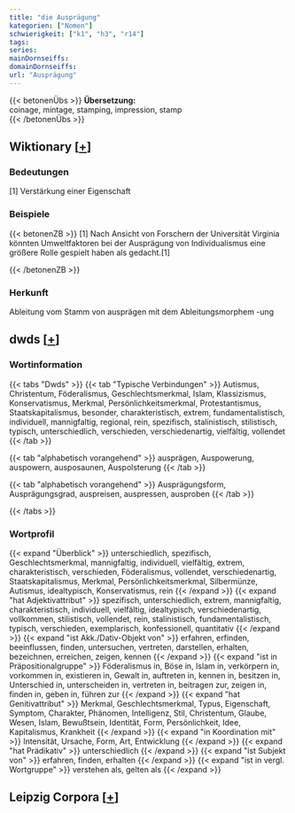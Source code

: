 ```yaml
---
title: "die Ausprägung"
kategorien: ["Nomen"]
schwierigkeit: ["k1", "h3", "r14"]
tags:
series:
mainDornseiffs:
domainDornseiffs:
url: "Ausprägung"
---
```


{{< betonenÜbs >}}
**Übersetzung:**  
coinage, mintage, stamping, impression, stamp  
{{< /betonenÜbs >}}

## Wiktionary [[+](https://de.wiktionary.org/wiki/Ausprägung)]

### Bedeutungen
[1] Verstärkung einer Eigenschaft  

### Beispiele
{{< betonenZB >}}
[1] Nach Ansicht von Forschern der Universität Virginia könnten Umweltfaktoren bei der Ausprägung von Individualismus eine größere Rolle gespielt haben als gedacht.[1]  

{{< /betonenZB >}}
### Herkunft
Ableitung vom Stamm von ausprägen mit dem Ableitungsmorphem -ung  



## dwds [[+](https://www.dwds.de/wb/Ausprägung)]

### Wortinformation
{{< tabs "Dwds" >}}
{{< tab "Typische Verbindungen" >}}
Autismus, Christentum, Föderalismus, Geschlechtsmerkmal, Islam, Klassizismus, Konservatismus, Merkmal, Persönlichkeitsmerkmal, Protestantismus, Staatskapitalismus, besonder, charakteristisch, extrem, fundamentalistisch, individuell, mannigfaltig, regional, rein, spezifisch, stalinistisch, stilistisch, typisch, unterschiedlich, verschieden, verschiedenartig, vielfältig, vollendet
{{< /tab >}}

{{< tab "alphabetisch vorangehend" >}}
ausprägen, Auspowerung, auspowern, ausposaunen, Auspolsterung
{{< /tab >}}

{{< tab "alphabetisch vorangehend" >}}
Ausprägungsform, Ausprägungsgrad, auspreisen, auspressen, ausproben
{{< /tab >}}

{{< /tabs >}}

### Wortprofil
{{< expand "Überblick" >}} unterschiedlich, spezifisch, Geschlechtsmerkmal, mannigfaltig, individuell, vielfältig, extrem, charakteristisch, verschieden, Föderalismus, vollendet, verschiedenartig, Staatskapitalismus, Merkmal, Persönlichkeitsmerkmal, Silbermünze, Autismus, idealtypisch, Konservatismus, rein {{< /expand >}}
{{< expand "hat Adjektivattribut" >}} spezifisch, unterschiedlich, extrem, mannigfaltig, charakteristisch, individuell, vielfältig, idealtypisch, verschiedenartig, vollkommen, stilistisch, vollendet, rein, stalinistisch, fundamentalistisch, typisch, verschieden, exemplarisch, konfessionell, quantitativ {{< /expand >}}
{{< expand "ist Akk./Dativ-Objekt von" >}} erfahren, erfinden, beeinflussen, finden, untersuchen, vertreten, darstellen, erhalten, bezeichnen, erreichen, zeigen, kennen {{< /expand >}}
{{< expand "ist in Präpositionalgruppe" >}} Föderalismus in, Böse in, Islam in, verkörpern in, vorkommen in, existieren in, Gewalt in, auftreten in, kennen in, besitzen in, Unterschied in, unterscheiden in, vertreten in, beitragen zur, zeigen in, finden in, geben in, führen zur {{< /expand >}}
{{< expand "hat Genitivattribut" >}} Merkmal, Geschlechtsmerkmal, Typus, Eigenschaft, Symptom, Charakter, Phänomen, Intelligenz, Stil, Christentum, Glaube, Wesen, Islam, Bewußtsein, Identität, Form, Persönlichkeit, Idee, Kapitalismus, Krankheit {{< /expand >}}
{{< expand "in Koordination mit" >}} Intensität, Ursache, Form, Art, Entwicklung {{< /expand >}}
{{< expand "hat Prädikativ" >}} unterschiedlich {{< /expand >}}
{{< expand "ist Subjekt von" >}} erfahren, finden, erhalten {{< /expand >}}
{{< expand "ist in vergl. Wortgruppe" >}} verstehen als, gelten als {{< /expand >}}

## Leipzig Corpora [[+](https://corpora.uni-leipzig.de/en/res?word=Ausprägung&corpusId=deu_newscrawl-public_2018)]

